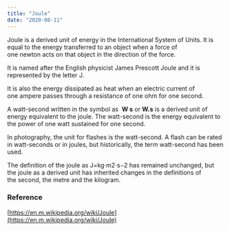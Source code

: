 ```yaml
---
title: "Joule"
date: "2020-08-11"
---
```


Joule is a derived unit of energy in the International System of Units. It is equal to the energy transferred to an object when a force of one newton acts on that object in the direction of the force.

It is named after the English physicist James Prescott Joule and it is represented by the letter J.

It is also the energy dissipated as heat when an electric current of one ampere passes through a resistance of one ohm for one second.

A watt-second written in the symbol as  **W s** or **W.s** is a derived unit of energy equivalent to the joule. The watt-second is the energy equivalent to the power of one watt sustained for one second. 

In photography, the unit for flashes is the watt-second. A flash can be rated in watt-seconds or in joules, but historically, the term watt-second has been used.

The definition of the joule as J=kg⋅m2⋅s−2 has remained unchanged, but the joule as a derived unit has inherited changes in the definitions of the second, the metre and the kilogram.

### Reference

[https://en.m.wikipedia.org/wiki/Joule](https://en.m.wikipedia.org/wiki/Joule)
